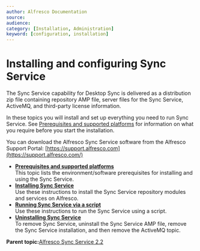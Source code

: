 ```yaml
---
author: Alfresco Documentation
source: 
audience: 
category: [Installation, Administration]
keyword: [configuration, installation]
---
```


# Installing and configuring Sync Service

The Sync Service capability for Desktop Sync is delivered as a distribution zip file containing repository AMP file, server files for the Sync Service, ActiveMQ, and third-party license information.

In these topics you will install and set up everything you need to run Sync Service. See [Prerequisites and supported platforms](desktop-sync-prerequisites.md) for information on what you require before you start the installation.

You can download the Alfresco Sync Service software from the Alfresco Support Portal: [https://support.alfresco.com](https://support.alfresco.com/)

-   **[Prerequisites and supported platforms](../concepts/desktop-sync-prerequisites.md)**  
This topic lists the environment/software prerequisites for installing and using the Sync Service.
-   **[Installing Sync Service](../tasks/desktop-sync-install.md)**  
Use these instructions to install the Sync Service repository modules and services on Alfresco.
-   **[Running Sync Service via a script](../tasks/desktop-sync-run-script.md)**  
Use these instructions to run the Sync Service using a script.
-   **[Uninstalling Sync Service](../tasks/desktop-sync-uninstall.md)**  
To remove Sync Service, uninstall the Sync Service AMP file, remove the Sync Service installation, and then remove the ActiveMQ topic.

**Parent topic:**[Alfresco Sync Service 2.2](../concepts/syncservice-overview.md)

